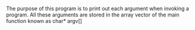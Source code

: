 The purpose of this program is to print out each argument when invoking a program. All these arguments are stored in the array
vector of the main function known as char* argv[]
